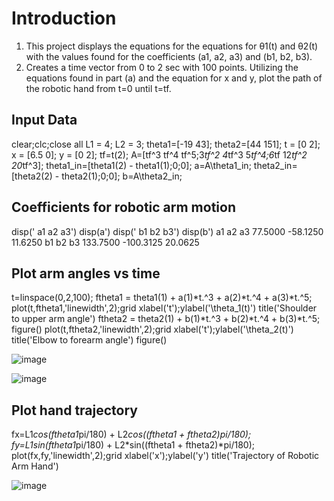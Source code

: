 # Introduction
1. This project displays the equations for the equations for θ1(t) and θ2(t) with the values found for the coefficients (a1, a2, a3) and (b1, b2, b3).
2. Creates a time vector from 0 to 2 sec with 100 points. Utilizing the equations found in part (a) and the equation for x and y, plot the path of the robotic hand from t=0 until t=tf.

## Input Data
clear;clc;close all
L1 = 4; L2 = 3;
theta1=[-19 43];
theta2=[44 151];
t = [0 2];
x = [6.5 0];
y = [0 2];
tf=t(2);
A=[tf^3 tf^4 tf^5;3*tf^2 4*tf^3 5*tf^4;6*tf 12*tf^2 20*tf^3];
theta1_in=[theta1(2) - theta1(1);0;0];
a=A\theta1_in;
theta2_in=[theta2(2) - theta2(1);0;0];
b=A\theta2_in;

## Coefficients for robotic arm motion
disp(' a1 a2 a3')
disp(a')
disp(' b1 b2 b3')
disp(b')
 a1 a2 a3
 77.5000 -58.1250 11.6250
 b1 b2 b3
 133.7500 -100.3125 20.0625

## Plot arm angles vs time
t=linspace(0,2,100);
ftheta1 = theta1(1) + a(1)*t.^3 + a(2)*t.^4 + a(3)*t.^5;
plot(t,ftheta1,'linewidth',2);grid
xlabel('t');ylabel('\theta_1(t)')
title('Shoulder to upper arm angle')
ftheta2 = theta2(1) + b(1)*t.^3 + b(2)*t.^4 + b(3)*t.^5;
figure()
plot(t,ftheta2,'linewidth',2);grid
xlabel('t');ylabel('\theta_2(t)')
title('Elbow to forearm angle')
figure()

![image](https://github.com/fsalaita/RobotArmSimulation/assets/146680465/046a34ed-1eb8-4101-95dc-c519cea64fb8)

![image](https://github.com/fsalaita/RobotArmSimulation/assets/146680465/1ab98242-bc5a-4407-942d-4ee5a69cbd20)

## Plot hand trajectory
fx=L1*cos(ftheta1*pi/180) + L2*cos((ftheta1 + ftheta2)*pi/180);
fy=L1*sin(ftheta1*pi/180) + L2*sin((ftheta1 + ftheta2)*pi/180);
plot(fx,fy,'linewidth',2);grid
xlabel('x');ylabel('y')
title('Trajectory of Robotic Arm Hand')

![image](https://github.com/fsalaita/RobotArmSimulation/assets/146680465/3b598d35-5c99-4a07-a431-e29bdf289c9d)



